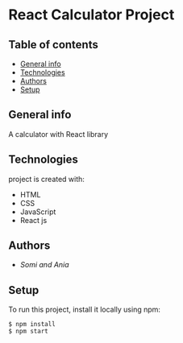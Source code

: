 # React Calculator Project

## Table of contents

- [General info](#general-info)
- [Technologies](#technologies)
- [Authors](#authors)
- [Setup](#setup)

## General info

A calculator with React library

## Technologies

project is created with:

- HTML
- CSS
- JavaScript
- React js

## Authors

- _Somi and Ania_

## Setup

To run this project, install it locally using npm:

```
$ npm install
$ npm start
```
